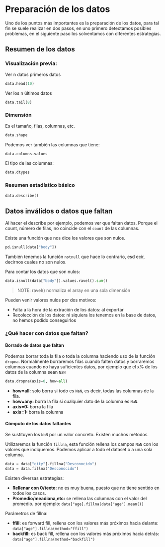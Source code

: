 # Preparación de los datos
Uno de los puntos más importantes es la preparación de los datos, para tal fin se suele realizar en dos pasos, en uno primero detectamos posibles problemas, en el siguiente paso los solventamos con diferentes estrategias. 

## Resumen de los datos

### Visualización previa:
Ver n datos primeros datos
```python
data.head(10)
```

Ver los n últimos datos
```python
data.tail(8)
```

### Dimensión
Es el tamaño, filas, columnas, etc.
```python
data.shape
```

Podemos ver también las columnas que tiene:
```python
data.columns.values
```

El tipo de las columnas:
```python
data.dtypes
```

### Resumen estadístico básico

```python
data.describe()
```

## Datos inválidos o datos que faltan
Al hacer el describe por ejemplo, podemos ver que faltan datos. Porque el count, número de filas, no coincide con el ```count``` de las columnas.

Existe una función que nos dice los valores que son nulos.

```python
pd.isnull(data["body"])
```

También tenemos la función ```notnull``` que hace lo contrario, esd ecir, decirnos cuales no son nulos.

Para contar los datos que son nulos:
```python
data.isnull(data["body"]).values.ravel().sum()
```

> NOTE: ravel() normaliza el array en una sola dimensión

Pueden venir valores nulos por dos motivos:
* Falta a la hora de la extración de los datos: al exportar
* Recolección de los datos: ni siquiera los tenemos en la base de datos, no hemos podido conseguirlos

### ¿Qué hacer con datos que faltan?
#### Borrado de datos que faltan
Podemos borrar toda la fila o toda la columna haciendo uso de la función ```dropna```. Normalmente borraremos filas cuando falten datos y borraremos columnas cuando no haya suficientes datos, por ejemplo que el x% de los datos de la columna sean ```NaN```

```python
data.dropna(axis=0, how=all)
```

* **how=all:** solo borra si todo es ```NaN```, es decir, todas las columnas de la fila. 
* **how=any:** borra la fila si cualquier dato de la columna es ```NaN```.
* **axis=0:** borra la fila
* **axis=1:** borra la columna

#### Cómputo de los datos faltantes
Se sustituyen los ```NaN``` por un valor concreto. Existen muchos métodos.

Utilizaremos la función ```fillna```, esta función rellena los campos ```NaN``` con los valores que indiquemos. Podemos aplicar a todo el dataset o a una sola columna. 

```python
data = data["city"].fillna("Desconocido")
data = data.fillna("Desconocido")
```

Existen diversas estrategias: 

* **Rellenar con 0/texto:** no es muy buena, puesto que no tiene sentido en todos los casos.
* **Promedio/meadiana,etc:** se rellena las columnas con el valor del promedio. por ejemplo: ```data["age].fillna(data["age"].mean())```

Parámetros de fillna:

* **ffill:** es forward fill, rellena con los valores más próximos hacia delante: ```data["age"].fillna(method="ffill")```
* **backfill:** es back fill, rellena con los valores más próximos hacia detrás: ```data["age"].fillna(method="backfill")```
